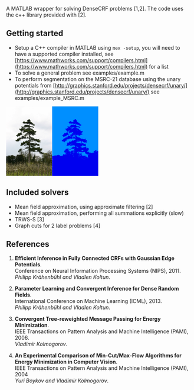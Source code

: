 A MATLAB wrapper for solving DenseCRF problems [1,2]. 
The code uses the c++ library provided with [2].

Getting started
---
* Setup a C++ compiler in MATLAB using `mex -setup`, you will need to have a supported compiler installed, see [https://www.mathworks.com/support/compilers.html](https://www.mathworks.com/support/compilers.html) for a list
* To solve a general problem see examples/example.m
* To perform segmentation on the MSRC-21 database using the unary potentials from [http://graphics.stanford.edu/projects/densecrf/unary/](http://graphics.stanford.edu/projects/densecrf/unary/) see examples/example_MSRC.m

![Image and result](screenshot/screenshot.png)

Included solvers
--
* Mean field approximation, using approximate filtering [2]
* Mean field approximation, performing all summations explicitly (slow)
* TRWS-S [3]
* Graph cuts for 2 label problems [4]


References
-----
1. __Efficient Inference in Fully Connected CRFs with Gaussian Edge Potentials__. <br />
Conference on Neural Information Processing Systems (NIPS), 2011. <br />
_Philipp Krähenbühl and Vladlen Koltun_.

2. __Parameter Learning and Convergent Inference for Dense Random Fields__. <br />
International Conference on Machine Learning (ICML), 2013. <br />
_Philipp Krähenbühl and Vladlen Koltun_.

3. __Convergent Tree-reweighted Message Passing for Energy Minimization__. <br />
IEEE Transactions on Pattern Analysis and Machine Intelligence (PAMI), 2006. <br />
_Vladimir Kolmogorov_.

4. __An Experimental Comparison of Min-Cut/Max-Flow Algorithms for Energy Minimization in Computer Vision__. <br />
IEEE Transactions on Pattern Analysis and Machine Intelligence (PAMI), 2004 <br />
_Yuri Boykov and Vladimir Kolmogorov_.
